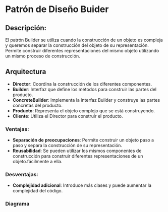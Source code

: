 # Patrón de Diseño Buider

## Descripción:
El patrón Builder se utiliza cuando la construcción de un objeto es compleja y queremos separar la construcción del objeto de su representación. Permite construir diferentes representaciones del mismo objeto utilizando un mismo proceso de construcción.

## Arquitectura

- **Director**: Coordina la construcción de los diferentes componentes.
- **Builder**: Interfaz que define los métodos para construir las partes del producto.
- **ConcreteBuilder**: Implementa la interfaz Builder y construye las partes concretas del producto.
- **Producto**: Representa el objeto complejo que se está construyendo.
- **Cliente**: Utiliza el Director para construir el producto.

### Ventajas:
- **Separación de preocupaciones**: Permite construir un objeto paso a paso y separa la construcción de su representación.
- **Reusabilidad**: Se pueden utilizar los mismos componentes de construcción para construir diferentes representaciones de un objeto.fácilmente a ella.

### Desventajas:

- **Complejidad adicional**: Introduce más clases y puede aumentar la complejidad del código.

### Diagrama

